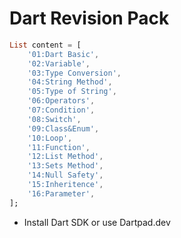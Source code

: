 # Dart Revision Pack

```dart
List content = [
    '01:Dart Basic',
    '02:Variable',
    '03:Type Conversion',
    '04:String Method',
    '05:Type of String',
    '06:Operators',
    '07:Condition',
    '08:Switch',
    '09:Class&Enum',
    '10:Loop',
    '11:Function',
    '12:List Method',
    '13:Sets Method',
    '14:Null Safety',
    '15:Inheritence',
    '16:Parameter',
]; 
```

- Install Dart SDK or use Dartpad.dev
